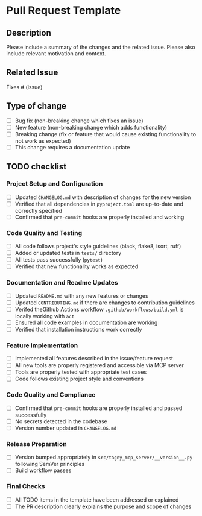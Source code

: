 # Pull Request Template

## Description

Please include a summary of the changes and the related issue. Please also include relevant motivation and context.

## Related Issue

<!-- If this PR is related to an issue, please link it here -->
Fixes # (issue)


## Type of change

<!-- Put an `x` in all the boxes that apply -->

- [ ] Bug fix (non-breaking change which fixes an issue)
- [ ] New feature (non-breaking change which adds functionality)
- [ ] Breaking change (fix or feature that would cause existing functionality to not work as expected)
- [ ] This change requires a documentation update

## TODO checklist

### Project Setup and Configuration
- [ ] Updated `CHANGELOG.md` with description of changes for the new version
- [ ] Verified that all dependencies in `pyproject.toml` are up-to-date and correctly specified
- [ ] Confirmed that `pre-commit` hooks are properly installed and working

### Code Quality and Testing
- [ ] All code follows project's style guidelines (black, flake8, isort, ruff)
- [ ] Added or updated tests in `tests/` directory
- [ ] All tests pass successfully (`pytest`)
- [ ] Verified that new functionality works as expected

### Documentation and Readme Updates
- [ ] Updated `README.md` with any new features or changes
- [ ] Updated `CONTRIBUTING.md` if there are changes to contribution guidelines
- [ ] Verifed theGithub Actions workflow `.github/workflows/build.yml` is locally working with `act`
- [ ] Ensured all code examples in documentation are working
- [ ] Verified that installation instructions work correctly

### Feature Implementation
- [ ] Implemented all features described in the issue/feature request
- [ ] All new tools are properly registered and accessible via MCP server
- [ ] Tools are properly tested with appropriate test cases
- [ ] Code follows existing project style and conventions

### Code Quality and Compliance
- [ ] Confirmed that `pre-commit` hooks are properly installed and passed successfully
- [ ] No secrets detected in the codebase
- [ ] Version number updated in `CHANGELOG.md`

### Release Preparation
- [ ] Version bumped appropriately in `src/tagny_mcp_server/__version__.py` following SemVer principles
- [ ] Build workflow passes

### Final Checks
- [ ] All TODO items in the template have been addressed or explained
- [ ] The PR description clearly explains the purpose and scope of changes
